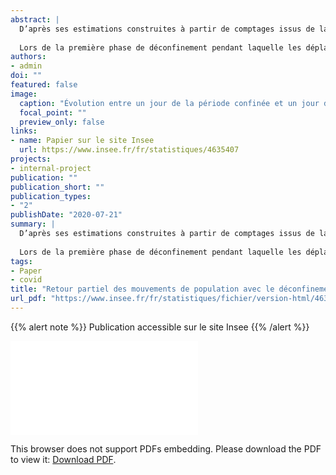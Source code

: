 ```yaml
---
abstract: |
  D’après ses estimations construites à partir de comptages issus de la téléphonie mobile, l’Insee estime que 1,4 million de résidents de France métropolitaine ont rejoint leur département de résidence à la mise en place du confinement le 17 mars 2020 (solde des arrivées et des départs).
  
  Lors de la première phase de déconfinement pendant laquelle les déplacements étaient limités à 100 kilomètres (entre le 11 mai et le 2 juin), la répartition de la population sur le territoire est restée proche de celle observée pendant le confinement. Toutefois, le déconfinement s’est traduit par un retour partiel de population en dehors de son lieu de résidence. Ainsi, par rapport à la période avant confinement, le surcroît de résidents de France métropolitaine dans leur département de résidence n’est plus que de 646 000 personnes, contre 1,4 million de personnes pendant le confinement. À Paris, la mise en place du confinement avait engendré de nombreux départs qui concernaient autant le retour de « non-Parisiens » vers leur lieu de résidence que le départ de Parisiens quittant la capitale. Avec le déconfinement, la population revient partiellement à Paris, en particulier en semaine et il s’agit essentiellement de non-Parisiens. Plus généralement, les mouvements hebdomadaires entre pôles urbains en semaine et départements plus ruraux et littoraux le week-end reprennent.
authors:
- admin
doi: ""
featured: false
image:
  caption: "Évolution entre un jour de la période confinée et un jour de la première phase de déconfinement du nombre de métropolitains présents dans le département"
  focal_point: ""
  preview_only: false
links:
- name: Papier sur le site Insee
  url: https://www.insee.fr/fr/statistiques/4635407
projects:
- internal-project
publication: ""
publication_short: ""
publication_types:
- "2"
publishDate: "2020-07-21"
summary: |
  D’après ses estimations construites à partir de comptages issus de la téléphonie mobile, l’Insee estime que 1,4 million de résidents de France métropolitaine ont rejoint leur département de résidence à la mise en place du confinement le 17 mars 2020 (solde des arrivées et des départs).
  
  Lors de la première phase de déconfinement pendant laquelle les déplacements étaient limités à 100 kilomètres (entre le 11 mai et le 2 juin), la répartition de la population sur le territoire est restée proche de celle observée pendant le confinement. Toutefois, le déconfinement s’est traduit par un retour partiel de population en dehors de son lieu de résidence. Ainsi, par rapport à la période avant confinement, le surcroît de résidents de France métropolitaine dans leur département de résidence n’est plus que de 646 000 personnes, contre 1,4 million de personnes pendant le confinement. À Paris, la mise en place du confinement avait engendré de nombreux départs qui concernaient autant le retour de « non-Parisiens » vers leur lieu de résidence que le départ de Parisiens quittant la capitale. Avec le déconfinement, la population revient partiellement à Paris, en particulier en semaine et il s’agit essentiellement de non-Parisiens. Plus généralement, les mouvements hebdomadaires entre pôles urbains en semaine et départements plus ruraux et littoraux le week-end reprennent.
tags:
- Paper
- covid
title: "Retour partiel des mouvements de population avec le déconfinement"
url_pdf: "https://www.insee.fr/fr/statistiques/fichier/version-html/4635407/IA-54.pdf"
---
```


<!------ AUTRES OPTIONS POSSIBLES
url_code: '#'
url_dataset: '#'
url_pdf: "https://www.cairn.info/revue-idees-economiques-et-sociales-2015-2-page-14.htm"
url_poster: '#'
url_project: ""
url_slides: ""
url_source: '#'
url_video: '#'
slides: example
------>

{{% alert note %}}
Publication accessible sur le site Insee
{{% /alert %}}

<object data="/pdf/IAcovid/IA-54.pdf" type="application/pdf" width="700px" height="700px">
    <embed src="/pdf/IAcovid/IA-54.pdf">
        <p>This browser does not support PDFs embedding. Please download the PDF to view it: <a href="https://www.insee.fr/fr/statistiques/fichier/version-html/4635407/IA-54.pdf">Download PDF</a>.</p>
    </embed>
</object>



<!----
Supplementary notes can be added here, including [code and math](https://sourcethemes.com/academic/docs/writing-markdown-latex/).
------>